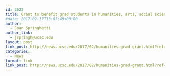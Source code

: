 ```yaml
---
id: 2622
title: Grant to benefit grad students in humanities, arts, social sciences
#date: 2017-02-17T13:07:49+00:00
author:
  - Joan Springhetti
author_link:
  - jspringh@ucsc.edu
layout: post
link_post: http://news.ucsc.edu/2017/02/humanities-grad-grant.html?ref=recent
categories:
  - News
format: link
link_post: http://news.ucsc.edu/2017/02/humanities-grad-grant.html?ref=recent
---
```

